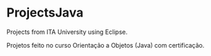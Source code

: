 # ProjectsJava

Projects from ITA University using Eclipse.

Projetos feito no curso Orientação a Objetos (Java) com certificação.
